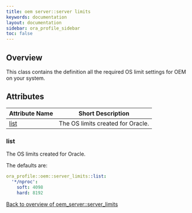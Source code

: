 ```yaml
---
title: oem server::server limits
keywords: documentation
layout: documentation
sidebar: ora_profile_sidebar
toc: false
---
```

## Overview

This class contains the definition all the required OS limit settings for OEM on your system.




## Attributes



Attribute Name                          | Short Description                 |
--------------------------------------- | --------------------------------- |
[list](#oem_server::server_limits_list) | The OS limits created for Oracle. |




### list<a name='oem_server::server_limits_list'>

The OS limits created for Oracle.

The defaults are:

```yaml
ora_profile::oem::server_limits::list:
  '*/nproc':
    soft: 4098
    hard: 8192
```

[Back to overview of oem_server::server_limits](#attributes)
